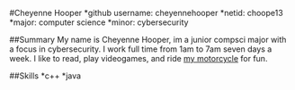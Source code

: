 #Cheyenne Hooper
*github username: cheyennehooper
*netid: choope13
*major: computer science
*minor: cybersecurity

##Summary
My name is Cheyenne Hooper, im a junior compsci major with a focus in cybersecurity. I work full time from 1am to 7am seven days a week. I like to read, play videogames, and ride [my motorcycle](https://www.harley-davidson.com/ac/en/motorcycles/fat-bob.html) for fun. 

##Skills
*c++
*java 
